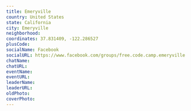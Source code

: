 ```yaml
---
title: Emeryville
country: United States
state: California
city: Emeryville
neighborhood: 
coordinates: 37.831409, -122.286527
plusCode:
socialName: Facebook
socialURL: https://www.facebook.com/groups/free.code.camp.emeryville
chatName:
chatURL:
eventName:
eventURL:
leaderName:
leaderURL:
oldPhoto: 
coverPhoto:
---
```


